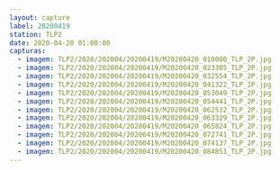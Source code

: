 ```yaml
---
layout: capture
label: 20200419
station: TLP2
date: 2020-04-20 01:00:00
capturas:
  - imagem: TLP2/2020/202004/20200419/M20200420_010000_TLP_2P.jpg
  - imagem: TLP2/2020/202004/20200419/M20200420_023305_TLP_2P.jpg
  - imagem: TLP2/2020/202004/20200419/M20200420_032554_TLP_2P.jpg
  - imagem: TLP2/2020/202004/20200419/M20200420_041322_TLP_2P.jpg
  - imagem: TLP2/2020/202004/20200419/M20200420_053049_TLP_2P.jpg
  - imagem: TLP2/2020/202004/20200419/M20200420_054441_TLP_2P.jpg
  - imagem: TLP2/2020/202004/20200419/M20200420_062532_TLP_2P.jpg
  - imagem: TLP2/2020/202004/20200419/M20200420_063329_TLP_2P.jpg
  - imagem: TLP2/2020/202004/20200419/M20200420_065824_TLP_2P.jpg
  - imagem: TLP2/2020/202004/20200419/M20200420_072741_TLP_2P.jpg
  - imagem: TLP2/2020/202004/20200419/M20200420_074137_TLP_2P.jpg
  - imagem: TLP2/2020/202004/20200419/M20200420_084851_TLP_2P.jpg
---
```

